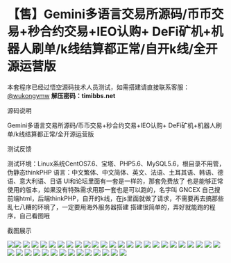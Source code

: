 # 【售】Gemini多语言交易所源码/币币交易+秒合约交易+IEO认购+ DeFi矿机+机器人刷单/k线结算都正常/自开k线/全开源运营版

本套程序已经过悟空源码技术人员测试，如需搭建请直接联系客服：[@wukongymw](http://t.me/wukongymw)
**解压密码：timibbs.net**

源码说明

Gemini多语言交易所源码/币币交易+秒合约交易+IEO认购+ DeFi矿机+机器人刷单/k线结算都正常/全开源运营版

测试反馈

测试环境：Linux系统CentOS7.6、宝塔、PHP5.6、MySQL5.6，根目录不用管，伪静态thinkPHP
语言：中文繁体、中文简体、英文、法语、土耳其语、韩语、德语、意大利语、日语
UI和论坛里面有一套是一样的，那套免费放了 也是能够正常使用的版本，如果没有特殊需求用那一套也是可以跑的，名字叫 GNCEX 自己搜
前端html，后端thinkPHP，自开的k线，在js里面就做了请求，不需要再去搞那些乱七八糟的环境了，一定要用海外服务器搭建
搭建很简单的，弄好就能跑的程序，自己看图哦

截图展示

[![](https://wukongymw.com/wp-content/uploads/2024/01/350ab147fb9bd1b.png)](https://wukongymw.com/wp-content/uploads/2024/01/350ab147fb9bd1b.png)[![](https://wukongymw.com/wp-content/uploads/2024/01/093a6ee470e4427.png)](https://wukongymw.com/wp-content/uploads/2024/01/093a6ee470e4427.png)
[![](https://wukongymw.com/wp-content/uploads/2024/01/92571165e1533d0.png)](https://wukongymw.com/wp-content/uploads/2024/01/92571165e1533d0.png)
[![](https://wukongymw.com/wp-content/uploads/2024/01/24f3be75aec5baf.png)](https://wukongymw.com/wp-content/uploads/2024/01/24f3be75aec5baf.png)
[![](https://wukongymw.com/wp-content/uploads/2024/01/0b6664a20b8146d.png)](https://wukongymw.com/wp-content/uploads/2024/01/0b6664a20b8146d.png)
[![](https://wukongymw.com/wp-content/uploads/2024/01/5d65c24abd36dd1.png)](https://wukongymw.com/wp-content/uploads/2024/01/5d65c24abd36dd1.png)
[![](https://wukongymw.com/wp-content/uploads/2024/01/8ca1370934554a4.png)](https://wukongymw.com/wp-content/uploads/2024/01/8ca1370934554a4.png)
[![](https://wukongymw.com/wp-content/uploads/2024/01/a57d83649189a4f.png)](https://wukongymw.com/wp-content/uploads/2024/01/a57d83649189a4f.png)
[![](https://wukongymw.com/wp-content/uploads/2024/01/8c22c912f2b62e6.png)](https://wukongymw.com/wp-content/uploads/2024/01/8c22c912f2b62e6.png)
[![](https://wukongymw.com/wp-content/uploads/2024/01/8b8a8a097f82435.png)](https://wukongymw.com/wp-content/uploads/2024/01/8b8a8a097f82435.png)
[![](https://wukongymw.com/wp-content/uploads/2024/01/48422d3bf61e0b6.png)](https://wukongymw.com/wp-content/uploads/2024/01/48422d3bf61e0b6.png)
[![](https://wukongymw.com/wp-content/uploads/2024/01/8bf6ea298643f32.png)](https://wukongymw.com/wp-content/uploads/2024/01/8bf6ea298643f32.png)
[![](https://wukongymw.com/wp-content/uploads/2024/01/6e7ef46a0ceff16.png)](https://wukongymw.com/wp-content/uploads/2024/01/6e7ef46a0ceff16.png)
[![](https://wukongymw.com/wp-content/uploads/2024/01/18582166b30af1e.png)](https://wukongymw.com/wp-content/uploads/2024/01/18582166b30af1e.png)
[![](https://wukongymw.com/wp-content/uploads/2024/01/dc2a456b15a8d8c.png)](https://wukongymw.com/wp-content/uploads/2024/01/dc2a456b15a8d8c.png)
[![](https://wukongymw.com/wp-content/uploads/2024/01/cf7aaad2a5d7243.png)](https://wukongymw.com/wp-content/uploads/2024/01/cf7aaad2a5d7243.png)
[![](https://wukongymw.com/wp-content/uploads/2024/01/ded0dab5af60c2d.png)](https://wukongymw.com/wp-content/uploads/2024/01/ded0dab5af60c2d.png)
[![](https://wukongymw.com/wp-content/uploads/2024/01/daf2dd3e00a269a.png)](https://wukongymw.com/wp-content/uploads/2024/01/daf2dd3e00a269a.png)
[![](https://wukongymw.com/wp-content/uploads/2024/01/b8d07b0adcd9242.png)](https://wukongymw.com/wp-content/uploads/2024/01/b8d07b0adcd9242.png)
[![](https://wukongymw.com/wp-content/uploads/2024/01/7a41434ba4b471d.png)](https://wukongymw.com/wp-content/uploads/2024/01/7a41434ba4b471d.png)
[![](https://wukongymw.com/wp-content/uploads/2024/01/dd6c7408a849d09.png)](https://wukongymw.com/wp-content/uploads/2024/01/dd6c7408a849d09.png)
[![](https://wukongymw.com/wp-content/uploads/2024/01/4bb70607cd90b71.png)](https://wukongymw.com/wp-content/uploads/2024/01/4bb70607cd90b71.png)
[![](https://wukongymw.com/wp-content/uploads/2024/01/6b85b35e8abebe1.png)](https://wukongymw.com/wp-content/uploads/2024/01/6b85b35e8abebe1.png)
[![](https://wukongymw.com/wp-content/uploads/2024/01/9a4cb7f44230bcc.png)](https://wukongymw.com/wp-content/uploads/2024/01/9a4cb7f44230bcc.png)
[![](https://wukongymw.com/wp-content/uploads/2024/01/f0ea129df19bd0f.png)](https://wukongymw.com/wp-content/uploads/2024/01/f0ea129df19bd0f.png)
[![](https://wukongymw.com/wp-content/uploads/2024/01/9c24497bdfae055.png)](https://wukongymw.com/wp-content/uploads/2024/01/9c24497bdfae055.png)
[![](https://wukongymw.com/wp-content/uploads/2024/01/aeda4bcadf6a5ae.png)](https://wukongymw.com/wp-content/uploads/2024/01/aeda4bcadf6a5ae.png)
[![](https://wukongymw.com/wp-content/uploads/2024/01/f74494ebb6ef3c5.png)](https://wukongymw.com/wp-content/uploads/2024/01/f74494ebb6ef3c5.png)
[![](https://wukongymw.com/wp-content/uploads/2024/01/2bb0a779306a277.png)](https://wukongymw.com/wp-content/uploads/2024/01/2bb0a779306a277.png)
[![](https://wukongymw.com/wp-content/uploads/2024/01/cbed8b1c7dde82d.png)](https://wukongymw.com/wp-content/uploads/2024/01/cbed8b1c7dde82d.png)
[![](https://wukongymw.com/wp-content/uploads/2024/01/d00df1caa8d2efe.png)](https://wukongymw.com/wp-content/uploads/2024/01/d00df1caa8d2efe.png)
[![](https://wukongymw.com/wp-content/uploads/2024/01/efa2282f55ebbf6.png)](https://wukongymw.com/wp-content/uploads/2024/01/efa2282f55ebbf6.png)
[![](https://wukongymw.com/wp-content/uploads/2024/01/c8cd41e1bc48f39.png)](https://wukongymw.com/wp-content/uploads/2024/01/c8cd41e1bc48f39.png)
[![](https://wukongymw.com/wp-content/uploads/2024/01/5700265bfb8124c.png)](https://wukongymw.com/wp-content/uploads/2024/01/5700265bfb8124c.png)
[![](https://wukongymw.com/wp-content/uploads/2024/01/a2000e60279d497.png)](https://wukongymw.com/wp-content/uploads/2024/01/a2000e60279d497.png)
[![](https://wukongymw.com/wp-content/uploads/2024/01/19d7673931a7e1c.png)](https://wukongymw.com/wp-content/uploads/2024/01/19d7673931a7e1c.png)
[![](https://wukongymw.com/wp-content/uploads/2024/01/b2ae18f7eff9522.png)](https://wukongymw.com/wp-content/uploads/2024/01/b2ae18f7eff9522.png)
[![](https://wukongymw.com/wp-content/uploads/2024/01/a13b07878775bcc.png)](https://wukongymw.com/wp-content/uploads/2024/01/a13b07878775bcc.png)
[![](https://wukongymw.com/wp-content/uploads/2024/01/236a70dea83ec34.png)](https://wukongymw.com/wp-content/uploads/2024/01/236a70dea83ec34.png)